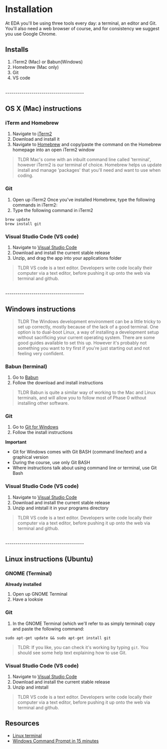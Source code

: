 # Installation


At EDA you'll be using three tools every day: a terminal, an editor and Git. You'll also need a web browser of course, and for consistency we suggest you use Google Chrome.

## Installs

1. iTerm2 (Mac) or Babun(Windows)
2. Homebrew (Mac only)
3. Git
4. VS code

<br>
---------------------------------------
<br>


## OS X (Mac) instructions

### iTerm and Homebrew

1. Navigate to [iTerm2](https://www.iterm2.com/)
2. Download and install it
3. Navigate to [Homebrew](https://brew.sh) and copy/paste the command on the Homebrew homepage into an open iTerm2 window

> TLDR
> Mac's come with an inbuilt command line called 'terminal', however iTerm2 is our terminal of choice. Homebrew helps us update install and manage 'packages' that you'll need and want to use when coding.


### Git

1. Open up iTerm2 Once you've installed Homebrew, type the following commands in iTerm2:
2. Type the following command in iTerm2

```
brew update
brew install git
```

### Visual Studio Code (VS code)

1. Navigate to [Visual Studio Code](https://code.visualstudio.com/)
2. Download and install the current stable release
3. Unzip, and drag the app into your applications folder

> TLDR VS code is a text editor. Developers write code locally their computer via a text editor, before pushing it up onto the web via terminal and github.

<br>
---------------------------------------
<br>

## Windows instructions

> TLDR
> The Windows development environment can be a little tricky to set up correctly, mostly because of the lack of a good terminal. One option is to dual-boot Linux, a way of installing a development setup without sacrificing your current operating system. There are some good guides available to set this up. However it's probably not something you want to try first if you're just starting out and not feeling very confident.


### Babun (terminal)

1. Go to [Babun](https://babun.github.io)
2. Follow the download and install instructions

> TLDR
> Babun is quite a similar way of working to the Mac and Linux terminals, and will allow you to follow most of Phase 0 without installing other software.


### Git

1. Go to [Git for Windows](https://git-for-windows.github.io/)
2. Follow the install instructions

**Important**
- Git for Windows comes with Git BASH (command line/text) and a graphical version
- During the course, use only Git BASH
- Where instructions talk about using command line or terminal, use Git Bash

### Visual Studio Code (VS code)

1. Navigate to [Visual Studio Code](https://code.visualstudio.com/)
2. Download and install the current stable release
3. Unzip and intstall it in your programs directory

> TLDR VS code is a text editor. Developers write code locally their computer via a text editor, before pushing it up onto the web via terminal and github.

<br>
---------------------------------------
<br>


## Linux instructions (Ubuntu)


### GNOME (Terminal)
**Already installed**

1. Open up GNOME Terminal
2. Have a looksie

### Git

1. In the GNOME Terminal (which we'll refer to as simply terminal) copy and paste the following command:

```
sudo apt-get update && sudo apt-get install git
```

>TLDR: If you like, you can check it's working by typing `git`. You should see some help text explaining how to use Git.

### Visual Studio Code (VS code)

1. Navigate to [Visual Studio Code](https://code.visualstudio.com/)
2. Download and install the current stable release
3. Unzip and intstall

> TLDR VS code is a text editor. Developers write code locally their computer via a text editor, before pushing it up onto the web via terminal and github.


## Resources

- [Linux terminal](http://ryanstutorials.net/linuxtutorial/commandline.php)
- [Windows Command Prompt in 15 minutes](http://www.cs.princeton.edu/courses/archive/spr05/cos126/cmd-prompt.html)
